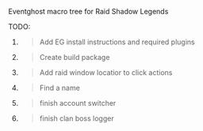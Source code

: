 Eventghost macro tree for Raid Shadow Legends

TODO:
1. > Add EG install instructions and required plugins
1. > Create build package
1. > Add raid window locatior to click actions
1. > Find a name
1. > finish account switcher
1. > finish clan boss logger
